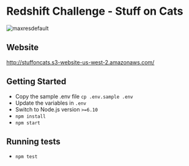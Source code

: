 # Redshift Challenge - Stuff on Cats
![maxresdefault](https://user-images.githubusercontent.com/11274285/33008911-137d6aca-cd79-11e7-9701-4742fd32db55.jpg)

## Website
http://stuffoncats.s3-website-us-west-2.amazonaws.com/

## Getting Started
-  Copy the sample .env file `cp .env.sample .env`
-  Update the variables in `.env`
-  Switch to Node.js version `>=6.10`
- `npm install`
- `npm start`

## Running tests
- `npm test`

